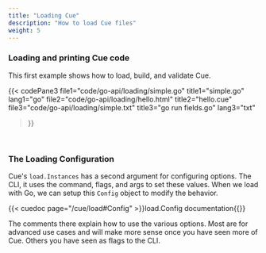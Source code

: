 ```yaml
---
title: "Loading Cue"
description: "How to load Cue files"
weight: 5
---
```



### Loading and printing Cue code

This first example shows how to load, build, and validate Cue.

{{< codePane3
	file1="code/go-api/loading/simple.go"  title1="simple.go" lang1="go" 
	file2="code/go-api/loading/hello.html" title2="hello.cue"
	file3="code/go-api/loading/simple.txt" title3="go run fields.go" lang3="txt" 
>}}

<br>

### The Loading Configuration

Cue's `load.Instances` has a second argument for configuring options.
The CLI, it uses the command, flags, and args to set these values.
When we load with Go, we can setup this `Config` object to modify the behavior.

{{< cuedoc page="/cue/load#Config" >}}load.Config documentation{{</cuedoc>}}

The comments there explain how to use the various options.
Most are for advanced use cases and will make more sense
once you have seen more of Cue.
Others you have seen as flags to the CLI.


